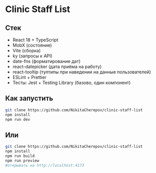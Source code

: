 # Clinic Staff List

## Стек

- React 18 + TypeScript
- MobX (состояние)
- Vite (сборка)
- ky (запросы к API)
- date-fns (форматирование дат)
- react-datepicker (дата приёма на работу)
- react-tooltip (тултипы при наведении на данные пользователей)
- ESLint + Prettier
- Тесты: Jest + Testing Library (базово, один компонент)

## Как запустить

```bash
git clone https://github.com/NikitaCherepov/clinic-staff-list
npm install
npm run dev
```

## Или
```bash
git clone https://github.com/NikitaCherepov/clinic-staff-list
npm install
npm run build
npm run preview
#открывать на http://localhost:4173
```
